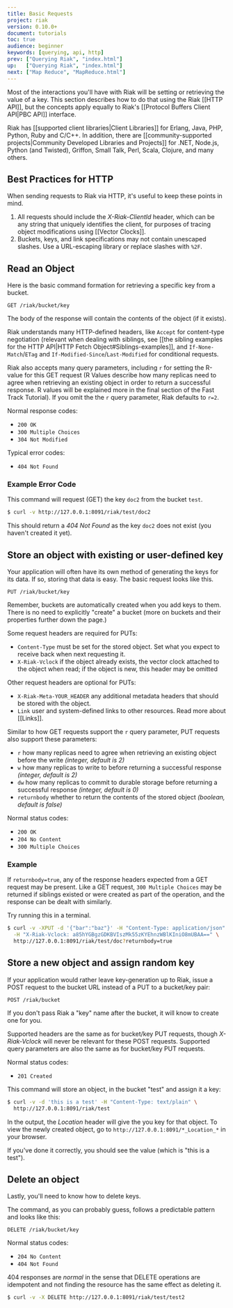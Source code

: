 ```yaml
---
title: Basic Requests
project: riak
version: 0.10.0+
document: tutorials
toc: true
audience: beginner
keywords: [querying, api, http]
prev: ["Querying Riak", "index.html"]
up:   ["Querying Riak", "index.html"]
next: ["Map Reduce", "MapReduce.html"]
---
```


Most of the interactions you'll have with Riak will be setting or retrieving the value of a key. This section describes how to do that using the Riak [[HTTP API]], but the concepts apply equally to Riak's [[Protocol Buffers Client API|PBC API]] interface.

Riak has [[supported client libraries|Client Libraries]] for Erlang, Java, PHP, Python, Ruby and C/C++. In addition, there are [[community-supported projects|Community Developed Libraries and Projects]] for .NET, Node.js, Python (and Twisted), Griffon, Small Talk, Perl, Scala, Clojure, and many others.

## Best Practices for HTTP

When sending requests to Riak via HTTP, it's useful to keep these points in mind.

1. All requests should include the *X-Riak-ClientId* header, which can be any string that uniquely identifies the client, for purposes of tracing object modifications using [[Vector Clocks]].
2. Buckets, keys, and link specifications may not contain unescaped slashes. Use a URL-escaping library or replace slashes with `%2F`.

## Read an Object

Here is the basic command formation for retrieving a specific key from a bucket.

```
GET /riak/bucket/key
```

The body of the response will contain the contents of the object (if it exists).

Riak understands many HTTP-defined headers, like `Accept` for content-type negotiation (relevant when dealing with siblings, see [[the sibling examples for the HTTP API|HTTP Fetch Object#Siblings-examples]], and `If-None-Match`/`ETag` and `If-Modified-Since`/`Last-Modified` for conditional requests.

Riak also accepts many query parameters, including `r` for setting the R-value for this GET request (R Values describe how many replicas need to agree when retrieving an existing object in order to return a successful response. R values will be explained more in the final section of the Fast Track Tutorial). If you omit the the `r` query parameter, Riak defaults to `r=2`.

Normal response codes:

* `200 OK`
* `300 Multiple Choices`
* `304 Not Modified`

Typical error codes:

* `404 Not Found`

### Example Error Code

This command will request (GET) the key `doc2` from the bucket `test`.

```bash
$ curl -v http://127.0.0.1:8091/riak/test/doc2
```

This should return a *404 Not Found* as the key `doc2` does not exist (you haven't created it yet).

## Store an object with existing or user-defined key

Your application will often have its own method of generating the keys for its data.  If so, storing that data is easy.  The basic request looks like this.

```
PUT /riak/bucket/key
```

Remember, buckets are automatically created when you add keys to them. There is no need to explicitly "create" a bucket (more on buckets and their properties further down the page.)

Some request headers are required for PUTs:

* `Content-Type` must be set for the stored object. Set what you expect to receive back when next requesting it.
* `X-Riak-Vclock` if the object already exists, the vector clock attached to the object when read; if the object is new, this header may be omitted

Other request headers are optional for PUTs:

* `X-Riak-Meta-YOUR_HEADER` any additional metadata headers that should be stored with the object.
* `Link` user and system-defined links to other resources. Read more about [[Links]].

Similar to how GET requests support the `r` query parameter, PUT requests also support these parameters:

* `r` how many replicas need to agree when retrieving an existing object before the write *(integer, default is 2)*
* `w` how many replicas to write to before returning a successful response *(integer, default is 2)*
* `dw` how many replicas to commit to durable storage before returning a successful response *(integer, default is 0)*
* `returnbody` whether to return the contents of the stored object *(boolean, default is false)*

Normal status codes:

* `200 OK`
* `204 No Content`
* `300 Multiple Choices`

### Example

If `returnbody=true`, any of the response headers expected from a GET request may be present. Like a GET request, `300 Multiple Choices` may be returned if siblings existed or were created as part of the operation, and the response can be dealt with similarly.

Try running this in a terminal.

```bash
$ curl -v -XPUT -d '{"bar":"baz"}' -H "Content-Type: application/json" \
  -H "X-Riak-Vclock: a85hYGBgzGDKBVIszMk55zKYEhnzWBlKIniO8mUBAA==" \
  http://127.0.0.1:8091/riak/test/doc?returnbody=true
```

## Store a new object and assign random key

If your application would rather leave key-generation up to Riak, issue a POST request to the bucket URL instead of a PUT to a bucket/key pair:

```
POST /riak/bucket
```

If you don't pass Riak a "key" name after the bucket, it will know to create one for you.

Supported headers are the same as for bucket/key PUT requests, though *X-Riak-Vclock* will never be relevant for these POST requests.  Supported query parameters are also the same as for bucket/key PUT requests.

Normal status codes:

* `201 Created`

This command will store an object, in the bucket "test" and assign it a key:

```bash
$ curl -v -d 'this is a test' -H "Content-Type: text/plain" \
  http://127.0.0.1:8091/riak/test
```

In the output, the *Location* header will give the you key for that object. To view the newly created object, go to `http://127.0.0.1:8091/*_Location_*` in your browser.

If you've done it correctly, you should see the value (which is "this is a test").

## Delete an object

Lastly, you'll need to know how to delete keys.

The command, as you can probably guess, follows a predictable pattern and looks like this:

```
DELETE /riak/bucket/key
```

Normal status codes:

* `204 No Content`
* `404 Not Found`

404 responses are _normal_ in the sense that DELETE operations are idempotent and not finding the resource has the same effect as deleting it.

```bash
$ curl -v -X DELETE http://127.0.0.1:8091/riak/test/test2
```
